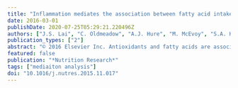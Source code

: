 ```yaml
---
title: "Inflammation mediates the association between fatty acid intake and depression in older men and women"
date: 2016-03-01
publishDate: 2020-07-25T05:29:21.220496Z
authors: ["J.S. Lai", "C. Oldmeadow", "A.J. Hure", "M. McEvoy", "S.A. Hiles", "M. Boyle", "J. Attia"]
publication_types: ["2"]
abstract: "© 2016 Elsevier Inc. Antioxidants and fatty acids are associated with depression and inflammation, and inflammation appears to predict depression risk; hence, the associations between these nutrients and depression may be mediated by inflammation. We hypothesized that inflammatory markers interleukin (IL)-6 and C-reactive protein (CRP) mediate the associations between antioxidant and fatty acid intakes, and depression. Participants were from the Hunter Community Study, a longitudinal cohort of adults aged 55-85 years. Dietary intake was assessed using the Older Australian's Food Frequency Questionnaire. Fasting blood samples were drawn for analysis of nutrient and inflammatory biomarkers. Depressive symptoms were assessed using the 20-item Center for Epidemiologic Studies-Depression scale at baseline and at 5-year follow-up. Linear mixed models were used to investigate longitudinal associations between dietary intakes and depression, and mediation analyses were carried out to determine if IL-6 and/or CRP were the mediators. Analyses were conducted on men and women separately and adjusted for potential confounders. Fruit and monounsaturated fat intakes were negatively associated with depression, whereas total fat and saturated fat intakes were positively associated with depression in both sexes. Omega-3 polyunsaturated fat was inversely associated with depression in men only. IL-6 was a significant mediator of the association between fruits with low carotenoid content and depression in women. CRP significantly mediated the relationship between total fat, saturated fat, and monounsaturated fat intakes and depression in women, and saturated fat intake and depression in men. Our findings raise the possibility that the association between fatty acid intake and depression is partially mediated by inflammatory markers."
featured: false
publication: "*Nutrition Research*"
tags: ["mediaiton analysis"]
doi: "10.1016/j.nutres.2015.11.017"
---
```


